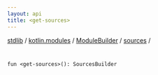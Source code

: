 ```yaml
---
layout: api
title: <get-sources>
---
```

[stdlib](../../../index.md) / [kotlin.modules](../../index.md) / [ModuleBuilder](../index.md) / [sources](index.md) / [<get-sources>](_get-sources_.md)

# <get-sources>

```
fun <get-sources>(): SourcesBuilder
```

